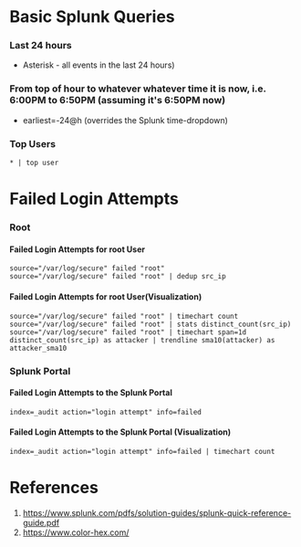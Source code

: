 # Basic Splunk Queries

### Last 24 hours
- Asterisk - all events in the last 24 hours)

### From top of hour to whatever whatever time it is now, i.e. 6:00PM to 6:50PM (assuming it's 6:50PM now)
- earliest=-24@h (overrides the Splunk time-dropdown)

### Top Users
```
* | top user
```

# Failed Login Attempts

### Root

#### Failed Login Attempts for root User
```
source="/var/log/secure" failed "root"
source="/var/log/secure" failed "root" | dedup src_ip
```
#### Failed Login Attempts for root User(Visualization)
```
source="/var/log/secure" failed "root" | timechart count
source="/var/log/secure" failed "root" | stats distinct_count(src_ip)
source="/var/log/secure" failed "root" | timechart span=1d distinct_count(src_ip) as attacker | trendline sma10(attacker) as attacker_sma10
```

### Splunk Portal

#### Failed Login Attempts to the Splunk Portal 
```
index=_audit action="login attempt" info=failed
```
#### Failed Login Attempts to the Splunk Portal (Visualization)
```
index=_audit action="login attempt" info=failed | timechart count
```


# References
1. https://www.splunk.com/pdfs/solution-guides/splunk-quick-reference-guide.pdf
2. https://www.color-hex.com/